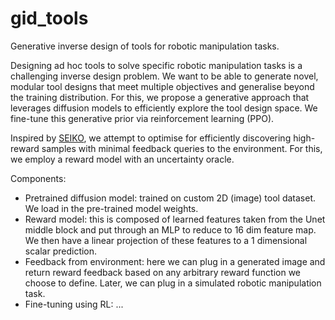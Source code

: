 # gid_tools
Generative inverse design of tools for robotic manipulation tasks.

Designing ad hoc tools to solve specific robotic manipulation tasks is a challenging inverse design problem. We want to be able to generate novel, modular tool designs that meet multiple objectives and generalise beyond the training distribution. For this, we propose a generative approach that leverages diffusion models to efficiently explore the tool design space. We fine-tune this generative prior via reinforcement learning (PPO).

Inspired by [SEIKO](https://github.com/zhaoyl18/SEIKO), we attempt to optimise for efficiently discovering high-reward samples with minimal feedback queries to the environment. For this, we employ a reward model with an uncertainty oracle.

Components:
- Pretrained diffusion model: trained on custom 2D (image) tool dataset. We load in the pre-trained model weights.
- Reward model: this is composed of learned features taken from the Unet middle block and put through an MLP to reduce to 16 dim feature map. We then have a linear projection of these features to a 1 dimensional scalar prediction.
- Feedback from environment: here we can plug in a generated image and return reward feedback based on any arbitrary reward function we choose to define. Later, we can plug in a simulated robotic manipulation task.
- Fine-tuning using RL: ...

